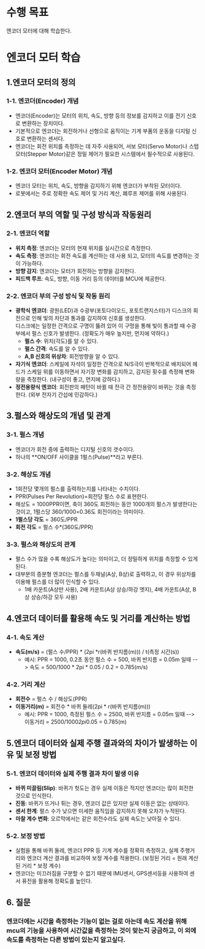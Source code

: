 # 수행 목표
엔코더 모터에 대해 학습한다.

# 엔코더 모터 학습
## 1.엔코더 모터의 정의
### 1-1. 엔코더(Encoder) 개념
 - 엔코더(Encoder)는 모터의 위치, 속도, 방향 등의 정보를 감지하고 이를 전기 신호로 변환하는 장치이다.
 - 기본적으로 엔코더는 회전하거나 선형으로 움직이는 기계 부품의 운동을 디지털 신호로 변환하는 센서다.
 - 엔코더는 회전 위치를 측정하는 데 자주 사용되어, 서보 모터(Servo Motor)나 스텝 모터(Stepper Motor)같은 정밀 제어가 필요한 시스템에서 필수적으로 사용된다.
 ### 1-2. 엔코더 모터(Encoder Motor) 개념
 - 엔코더 모터는 위치, 속도, 방향을 감지하기 위해 엔코더가 부착된 모터이다.  
 - 로봇에서는 주로 정확한 속도 제어 및 거리 계산, 폐루프 제어를 위해 사용된다.  

## 2.엔코더 부의 역할 및 구성 방식과 작동원리
### 2-1. 엔코더 역할
 - **위치 측정**: 엔코더는 모터의 현재 위치를 실시간으로 측정한다.
 - **속도 측정**: 엔코더는 회전 속도를 계산하는 데 사용 되고, 모터의 속도를 변경하는 것이 가능하다.
 - **방향 감지**: 엔코더는 모터가 회전하는 방향을 감지한다.
 - **피드백 루프**: 속도, 방향, 이동 거리 등의 데이터를 MCU에 제공한다.  
### 2-2. 엔코더 부의 구성 방식 및 작동 원리
 - **광학식 엔코더**: 광원(LED)과 수광부(포토다이오드, 포토트랜지스터)가 디스크의 회전으로 인해 빛의 차단과 통과를 감지하여 신호를 생성한다.   
 디스크에는 일정한 간격으로 구명이 뚫려 있어 이 구멍을 통해 빛이 통과할 때 수광부에서 펄스 신호가 발생한다. (정확도가 매우 높지만, 먼지에 약하다.)
     - **펄스 수**: 위치(각도)를 알 수 있다.
     - **펄스 간격**: 속도를 알 수 있다.
     - **A,B 신호의 위상차**: 회전방향을 알 수 있다.
 - **자기식 엔코더**: 스케일에 자석이 일정한 간격으로 N/S극이 반복적으로 배치되어 헤드가 스케일 위를 이동하면서 자기장 변화를 감지하고, 감지된 횟수를 측정해 변화량을 측정한다. (내구성이 좋고, 먼지에 강하다.)
 - **정전용량식 엔코더**: 회전판의 패턴이 바뀔 때 전극 간 정전용량이 바뀌는 것을 측정한다. (외부 전자기 간섭에 민감하다.) 

## 3.펄스와 해상도의 개념 및 관계
### 3-1. 펄스 개념
 - 엔코더가 회전 중에 출력하는 디지털 신호의 갯수이다.
 - 하나의 **ON/OFF 사이클을 1펄스(Pulse)**라고 부른다.
### 3-2. 해상도 개념
 - 1회전당 몇개의 펄스를 출력하는지를 나타내는 수치이다.
 - PPR(Pulses Per Revolution)=회전당 펄스 수로 표현한다.
 - 해상도 = 1000PPR이면, 축이 360도 회전하는 동안 1000개의 펄스가 발생한다는 것이고, 1펄스당 360/1000=0.36도 회전이라는 의미이다.
 - **1펄스당 각도** = 360도/PPR
 - **회전 각도** = 펄스 수*(360도/PPR)
### 3-3. 펄스와 해상도의 관계
 - 펄스 수가 많을 수록 해상도가 높다는 의미이고, 더 정밀하게 위치를 측정할 수 있게 된다.
 - 대부분의 증분형 엔코더는 펄스를 두채널(A상, B상)로 출력하고, 이 경우 위상차를 이용해 펄스를 더 많이 인식할 수 있다.
     - 1배 카운트(A상만 사용), 2배 카운트(A상 상승/하강 엣지), 4배 카운트(A상, B상 상승/하강 모두 사용) 

## 4.엔코더 데이터를 활용해 속도 및 거리를 계산하는 방법
### 4-1. 속도 계산
 - **속도(m/s)** = (펄스 수/PPR) * (2pi *r(바퀴 반지름(m))) / t(측정 시간(s)) 
     - 예시: PPR = 1000, 0.2초 동안 펄스 수 = 500, 바퀴 반지름 = 0.05m 일때 --> 속도 = 500/1000 * 2pi * 0.05 / 0.2 = 0.785(m/s)
### 4-2. 거리 계산
 - **회전수** = 펄스 수 / 해상도(PPR)  
 - **이동거리(m)** = 회전수 * 바퀴 둘레(2pi * r(바퀴 반지름(m)))  
     - 예시: PPR = 1000, 측정된 펄스 수 = 2500, 바퀴 반지름 = 0.05m 일때 --> 이동거리 = 2500/1000*2pi*0.05 = 0.785(m)

## 5.엔코더 데이터와 실제 주행 결과와의 차이가 발생하는 이유 및 보정 방법
### 5-1. 엔코더 데이터와 실제 주행 결과 차이 발생 이유
 - **바퀴 미끌림(Slip)**: 바퀴가 헛도는 경우 실제 이동은 적지만 엔코더는 많이 회전한 것으로 인식한다.
 - **진동**: 바퀴가 뜨거나 튀는 경우, 엔코더 값은 있지만 실제 이동은 없는 상태이다.  
 - **센서 한계**: 펄스 수가 낮으면 미세한 움직임을 감지하지 못해 오차가 누적된다.
 - **마찰 계수 변화**: 오르막에서는 같은 회전수라도 실제 속도는 낮아질 수 있다.
### 5-2. 보정 방법
 - 실험을 통해 바퀴 둘레, 엔코더 PPR 등 기계 계수를 정확히 측정하고, 실제 주행거리와 엔코더 계산 결과를 비교하여 보정 계수를 적용한다. (보정된 거리 = 원래 계산된 거리 * 보정 계수)
 - 엔코더는 미끄러짐을 구분할 수 없기 때문에 IMU센서, GPS센서등을 사용하여 센서 퓨전을 활용해 정확도를 높인다.

## 6. 질문
### 엔코더에는 시간을 측정하는 기능이 없는 걸로 아는데 속도 계산을 위해 mcu의 기능을 사용하여 시간값을 측정하는 것이 맞는지 궁금하고, 이 외에 속도를 측정하는 다른 방법이 있는지 알고싶다.